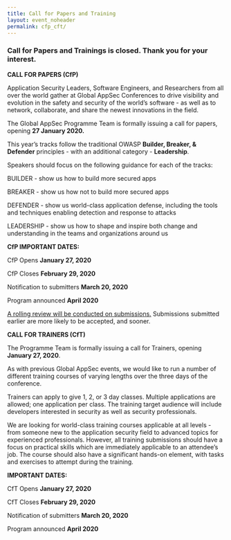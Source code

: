 ```yaml
---
title: Call for Papers and Training
layout: event_noheader
permalink: cfp_cft/ 
---
```


### **Call for Papers and Trainings is closed.  Thank you for your interest.**

**CALL FOR PAPERS (CfP)**

Application Security Leaders, Software Engineers, and Researchers from all over the world gather at Global AppSec Conferences to drive visibility and evolution in the safety and security of the world’s software - as well as to network, collaborate, and share the newest innovations in the field. 

The Global AppSec Programme Team is formally issuing a call for papers, opening <b>27 January 2020.</b> 

This year’s tracks follow the traditional OWASP <b>Builder, Breaker, & Defender</b> principles - with an additional category - <b>Leadership</b>. 


Speakers should focus on the following guidance for each of the tracks:

BUILDER - show us how to build more secured apps

BREAKER - show us how not to build more secured apps

DEFENDER - show us world-class application defense, including the tools and techniques enabling detection and response to attacks

LEADERSHIP - show us how to shape and inspire both change and understanding in the teams and organizations around us 


<b>CfP IMPORTANT DATES:</b> 

CfP Opens <b>January 27, 2020</b>

CfP Closes <b>February 29, 2020</b>

Notification to submitters <b>March 20, 2020</b>

Program announced  <b>April 2020</b>


<u>A rolling review will be conducted on submissions.</u>  Submissions submitted earlier are more likely to be accepted, and sooner. 


**CALL FOR TRAINERS (CfT)**

The Programme Team is formally issuing a call for Trainers, opening <b>January 27,  2020</b>. 

As with previous Global AppSec events, we would like to run a number of different training courses of varying lengths over the three days of the conference.

Trainers can apply to give 1, 2, or 3 day classes.  Multiple applications are allowed; one application per class. The training target audience will include developers interested in security as well as security professionals.

We are looking for world-class training courses applicable at all levels - from someone new to the application security field to advanced topics for experienced professionals. However, all training submissions should have a focus on practical skills which are immediately applicable to an attendee’s job.  The course should also have a significant hands-on element, with tasks and exercises to attempt during the training.


<b>IMPORTANT DATES:</b>

CfT Opens <b>January 27, 2020</b>

CfT Closes <b>February 29, 2020</b>

Notification of submitters <b>March 20, 2020</b>

Program announced <b>April 2020</b>
